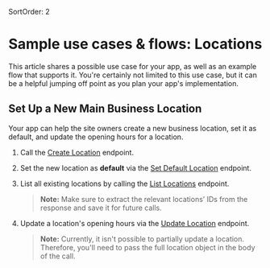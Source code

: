 SortOrder: 2
# Sample use cases & flows: Locations


This article shares a possible use case for your app, as well as an example flow that supports it.
You're certainly not limited to this use case, but it can be a helpful jumping off point as you plan your app's implementation.


## Set Up a New Main Business Location


Your app can help the site owners create a new business location, set it as default, and update the opening hours for a location.


1. Call the [Create Location](https://dev.wix.com/api/rest/business-info/locations/create-location) endpoint.

2. Set the new location as **default** via the [Set Default Location](https://dev.wix.com/api/rest/business-info/locations/set-default-location) endpoint.

3. List all existing locations by calling the [List Locations](https://dev.wix.com/api/rest/business-info/locations/list-locations) endpoint.

   > **Note:** Make sure to extract the relevant locations’ IDs from the response and save it for future calls.


4. Update a location's opening hours via the [Update Location](https://dev.wix.com/api/rest/business-info/locations/update-location) endpoint.

   > **Note:** Currently, it isn't possible to partially update a location. Therefore, you'll need to pass the full location object in the body of the call.